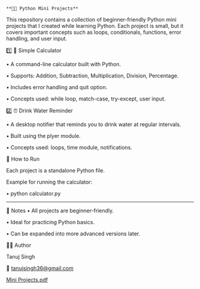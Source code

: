 `**🧑‍💻 Python Mini Projects**`

This repository contains a collection of beginner-friendly Python mini projects that I created while learning Python.
Each project is small, but it covers important concepts such as loops, conditionals, functions, error handling, and user input.


1️⃣ 🧮 Simple Calculator

•	A command-line calculator built with Python.

•	Supports: Addition, Subtraction, Multiplication, Division, Percentage.

•	Includes error handling and quit option.

•	Concepts used: while loop, match-case, try-except, user input.


2️⃣ ⏰ Drink Water Reminder

•	A desktop notifier that reminds you to drink water at regular intervals.

•	Built using the plyer module.

•	Concepts used: loops, time module, notifications.




🚀 How to Run

Each project is a standalone Python file.

Example for running the calculator:

•	python calculator.py
________________________________________
📌 Notes
•	All projects are beginner-friendly.

•	Ideal for practicing Python basics.

•	Can be expanded into more advanced versions later.


👨‍💻 Author

Tanuj Singh

📧 tanujsingh36@gmail.com


[Mini Projects.pdf](https://github.com/user-attachments/files/21984552/Mini.Projects.pdf)
